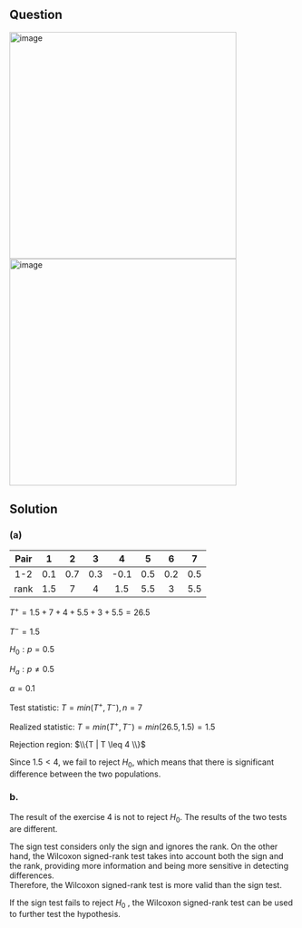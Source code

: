 ## Question

<img width="400" alt="image" src="https://github.com/user-attachments/assets/9f549850-63ed-428e-82d4-4cda21ad4fb3"  />
<img width="400" alt="image" src="https://github.com/user-attachments/assets/e4d973a4-ae14-4cf6-8715-a121dde293ba"  />

## Solution

### (a)
|Pair| 1 | 2 | 3 | 4  | 5 | 6 | 7 |
|:--:|:-:|:-:|:-:|:-: |:-:|:-:|:-:|
|1-2 |0.1|0.7|0.3|-0.1|0.5|0.2|0.5|
|rank|1.5| 7 | 4 |1.5 |5.5| 3 |5.5|
  
$T^+ = 1.5 + 7 + 4 + 5.5 + 3 + 5.5 = 26.5$  
  
$T^- = 1.5$  
  
$H_0 : p = 0.5$

$H_a : p \neq 0.5$  
   
$\alpha = 0.1$  
    
Test statistic: $T = min(T^+, T^-) , n=7$  
  
Realized statistic: $T = min(T^+, T^-) = min(26.5,1.5) = 1.5$  
  
Rejection region: $\\{T | T \leq 4 \\}$    
  
Since $1.5 < 4$, we fail to reject $H_0$, which means that there is significant difference between the two populations.

### b.

The result of the exercise 4 is not to reject $H_0$. The results of the two tests are different.  

The sign test considers only the sign and ignores the rank. On the other hand, the Wilcoxon signed-rank test takes into account both the sign and the rank, providing more information and being more sensitive in detecting differences.  
Therefore, the Wilcoxon signed-rank test is more valid than the sign test.  

If the sign test fails to reject $H_0$ , the Wilcoxon signed-rank test can be used to further test the hypothesis.
